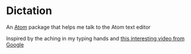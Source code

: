 Dictation
==============

An [Atom](https://atom.io) package that helps me talk to the Atom text editor

Inspired by the aching in my typing hands and [this interesting video from Google](https://www.youtube.com/watch?v=yxxRAHVtafI)
